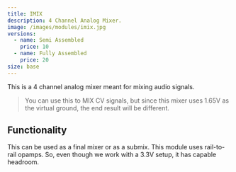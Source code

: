 ```yaml
---
title: IMIX
description: 4 Channel Analog Mixer.
image: /images/modules/imix.jpg
versions:
  - name: Semi Assembled
    price: 10
  - name: Fully Assembled
    price: 20
size: base
---
```


This is a 4 channel analog mixer meant for mixing audio signals. 

> You can use this to MIX CV signals, but since this mixer uses 1.65V as the virtual ground, the end result will be different.

## Functionality

This can be used as a final mixer or as a submix. This module uses rail-to-rail opamps. So, even though we work with a 3.3V setup, it has capable headroom.